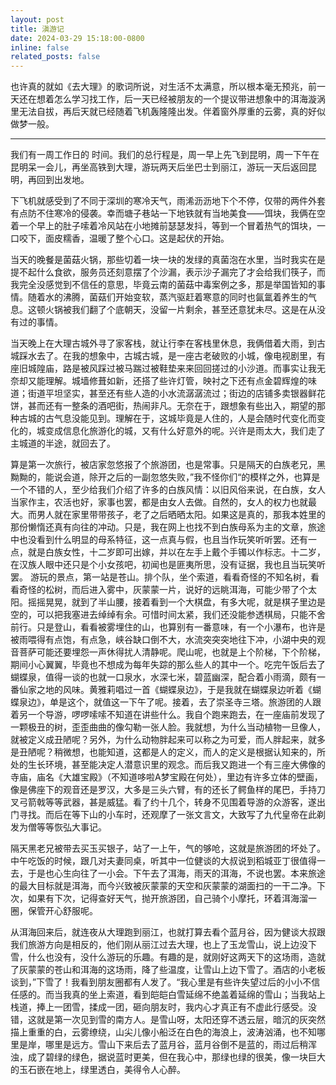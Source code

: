 ```yaml
---
layout: post
title: 滇游记
date: 2024-03-29 15:18:00-0800
inline: false
related_posts: false
---
```


也许真的就如《去大理》的歌词所说，对生活不太满意，所以根本毫无预兆，前一天还在想着怎么学习找工作，后一天已经被朋友的一个提议带进想象中的洱海漩涡里无法自拔，再后天就已经随着飞机轰隆隆出发。伴着窗外厚重的云雾，真的好似做梦一般。

---

我们有一周工作日的 时间。我们的总行程是，周一早上先飞到昆明，周一下午在昆明呆一会儿，再坐高铁到大理，游玩两天后坐巴士到丽江，游玩一天后返回昆明，再回到出发地。

下飞机就感受到了不同于深圳的寒冷天气，雨浠沥沥地下个不停，仅带的两件外套有点防不住寒冷的侵袭。幸而塘子巷站一下地铁就有当地美食——饵块，我俩在空着一个早上的肚子嗦着冷风站在小地摊前瑟瑟发抖，等到一个冒着热气的饵块，一口咬下，面皮糯香，温暖了整个心口。这是起伏的开始。

当天的晚餐是菌菇火锅，那些切着一块一块的发绿的真菌泡在水里，当时我实在是提不起什么食欲，服务员还刻意摆了个沙漏，表示沙子漏完了才会给我们筷子，而我完全没感觉到不信任的意思，毕竟云南的菌菇中毒案例之多，那是举国皆知的事情。随着水的沸腾，菌菇们开始变软，蒸汽驱赶着寒意的同时也氤氲着养生的气息。这顿火锅被我们翻了个底朝天，没留一片剩余，甚至还意犹未尽。这是在从没有过的事情。

当天晚上在大理古城外寻了家客栈，就让行李在客栈里休息，我俩借着大雨，到古城踩水去了。在我的想象中，古城古城，是一座古老破败的小城，像电视剧里，有座旧城隍庙，路是被风踩过被马踹过被鞋垫来来回回搓过的小沙道。而事实让我无奈却又能理解。城墙修葺如新，还搭了些许灯管，映衬之下还有点金碧辉煌的味道；街道平坦坚实，甚至还有些人造的小水流潺潺流过；街边的店铺多卖银器鲜花饼，甚而还有一整条的酒吧街，热闹非凡。无奈在于，跟想象有些出入，期望的那种古城的古气息没能见到。理解在于，这城毕竟是人住的，人是会随时代变化而变化的，城变成信息化旅游化的城，又有什么好意外的呢。兴许是雨太大，我们走了主城道的半途，就回去了。

算是第一次旅行，被店家忽悠报了个旅游团，也是常事。只是隔天的白族老兄，黑黝黝的，能说会道，除开之后的一副忽悠失败，”我不怪你们“的模样之外，也算是一个不错的人，至少给我们介绍了许多的白族风情：以旧风俗来说，在白族，女人当家作主，农活也好，家事也罢，都是由女人去做。自然的，女人的权力也就最大。而男人就在家里带带孩子，老了之后晒晒太阳。如果这是真的，那我本姓里的那份懒惰还真有向往的冲动。只是，我在网上也找不到白族母系为主的文章，旅途中也没看到什么明显的母系特征，这一点真与假，也且当作玩笑听听罢。还有一点，就是白族女性，十二岁即可出嫁，并以在左手上戴个手镯以作标志。十二岁，在汉族人眼中还只是个小女孩吧，初闻也是匪夷所思，没有证据，我也且当玩笑听罢。
游玩的景点，第一站是苍山。排个队，坐个索道，看看奇怪的不知名树，看看奇怪的松树，而后进入雾中，灰蒙蒙一片，说好的远眺洱海，可能少带了个太阳。摇摇晃晃，就到了半山腰，接着看到一个大棋盘，有多大呢，就是棋子里边是空的，可以把我塞进去绰绰有余。可惜时间太紧，我们还没能参透棋局，只能不舍前行。只是登山，看看被雾埋住的山，也算别有一番意味，有一个小瀑布，也许是被雨喂得有点饱，有点急，峡谷缺口倒不大，水流突突突地往下冲，小湖中央的观音菩萨可能还要埋怨一声休得扰人清静呢。爬山呢，也就是上个阶梯，下个阶梯，期间小心翼翼，毕竟也不想成为每年失踪的那么些人的其中一个。吃完午饭后去了蝴蝶泉，值得一谈的也就一口泉水，水深七米，碧蓝幽深，配合着小雨滴，颇有一番仙家之地的风味。黄雅莉唱过一首《蝴蝶泉边》，于是我就在蝴蝶泉边听着《蝴蝶泉边》，单是这个，就值这一下午了呢。接着，去了崇圣寺三塔。旅游团的人跟着另一个导游，啰啰嗦嗦不知道在讲些什么。我自个跑来跑去，在一座庙前发现了一颗极丑的树，歪歪曲曲的像勾勒一张人脸。我就想，为什么当动植物一旦像人，就被定义成丑陋呢？另外，为什么动物胖起来可以称之为可爱，而人胖起来，就多是丑陋呢？稍微想，也能知道，这都是人的定义，而人的定义是根据认知来的，所处的生长环境，甚至能决定人潜意识里的观念。而后我又跑进一个有三座大佛像的寺庙，庙名《大雄宝殿》（不知道哆啦A梦宝殿在何处），里边有许多立体的壁画，像是佛座下的观音还是罗汉，大多是三头六臂，有的还长了鳄鱼样的尾巴，手持刀叉弓箭戟等等武器，甚是威猛。看了约十几个，转身不见围着导游的众游客，遂出门寻找。而后在等下山的小车时，还观摩了一张文言文，大致写了九代皇帝在此剃发为僧等等恢弘大事记。

隔天黑老兄被带去买玉买银子，站了一上午，气的够呛，这就是旅游团的坏处了。中午吃饭的时候，跟几对夫妻同桌，听其中一位健谈的大叔说到稻城亚丁很值得一去，于是也心生向往了一小会。下午去了洱海，雨天的洱海，不说也罢。本来旅途的最大目标就是洱海，而今兴致被灰蒙蒙的天空和灰蒙蒙的湖面扫的一干二净。下次，如果有下次，记得查好天气，抛开旅游团，自己骑个小摩托，环着洱海溜一圈，保管开心舒服呢。

从洱海回来后，就连夜从大理跑到丽江，也就打算去看个蓝月谷，因为健谈大叔跟我们旅游方向是相反的，他们刚从丽江过去大理，也上了玉龙雪山，说上边没下雪，什么也没有，没什么游玩的乐趣。有趣的是，就刚好这两天下的这场雨，造就了灰蒙蒙的苍山和洱海的这场雨，降了些温度，让雪山上边下雪了。酒店的小老板谈到，”下雪了！我看到朋友圈都有人发了。“我心里是有些许失望过后的小小不信任感的。而当我真的坐上索道，看到皑皑白雪延绵不绝盖着延绵的雪山；当我站上栈道，捧上一团雪，揉成一团，砸向朋友时，我内心才真正有不虚此行感受。没错，这就是第一次见到雪的南方人。是雪山呀，太阳还穿不透云层，暗沉的灰突然描上重重的白，云雾缭绕，山尖儿像小船泛在白色的海浪上，波涛汹涌，也不知哪里是岸，哪里是远方。雪山下来后去了蓝月谷，蓝月谷倒不是蓝的，雨过后稍浑浊，成了碧绿的绿色，据说蓝时更美，但在我心中，那绿也绿的很美，像一块巨大的玉石嵌在地上，绿里透白，美得令人心醉。
